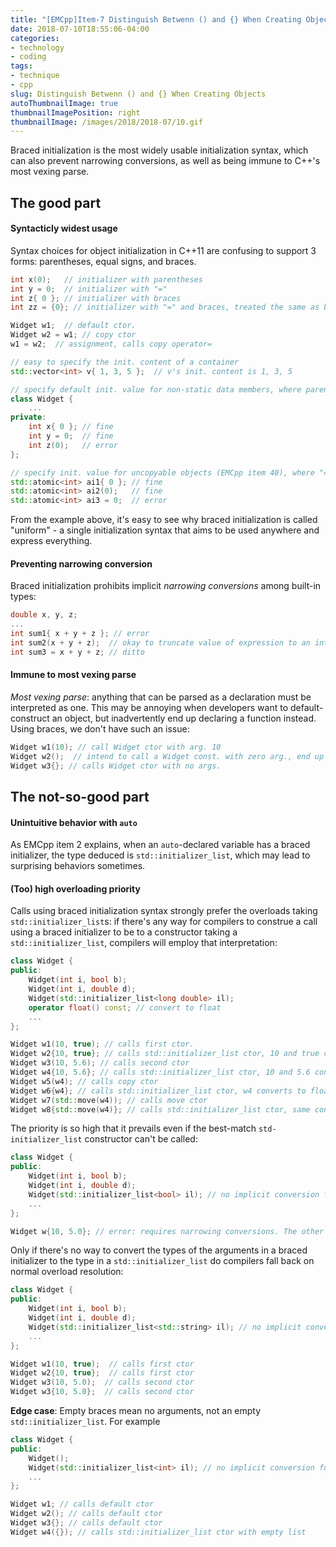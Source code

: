 ```yaml
---
title: "[EMCpp]Item-7 Distinguish Betwenn () and {} When Creating Objects"
date: 2018-07-10T18:55:06-04:00
categories:
- technology
- coding
tags:
- technique
- cpp
slug: Distinguish Betwenn () and {} When Creating Objects
autoThumbnailImage: true
thumbnailImagePosition: right
thumbnailImage: /images/2018/2018-07/10.gif
---
```


Braced initialization is the most widely usable initialization syntax, which can also prevent narrowing conversions, as well as being immune to C++'s most vexing parse.
<!--more-->

## The good part

#### Syntacticly widest usage

Syntax choices for object initialization in C++11 are confusing to support 3 forms: parentheses, equal signs, and braces.

```cpp
int x(0);   // initializer with parentheses
int y = 0;  // initializer with "="
int z{ 0 }; // initializer with braces
int zz = {0}; // initializer with "=" and braces, treated the same as braces-only version.

Widget w1;  // default ctor.
Widget w2 = w1; // copy ctor
w1 = w2;  // assignment, calls copy operator=

// easy to specify the init. content of a container
std::vector<int> v{ 1, 3, 5 };  // v's init. content is 1, 3, 5

// specify default init. value for non-static data members, where parentheses not allowed
class Widget {
    ...
private:
    int x{ 0 }; // fine
    int y = 0;  // fine
    int z(0);   // error
};

// specify init. value for uncopyable objects (EMCpp item 40), where "=" not allowed
std::atomic<int> ai1{ 0 }; // fine
std::atomic<int> ai2(0);   // fine
std::atomic<int> ai3 = 0;  // error
```

From the example above, it's easy to see why braced initialization is called "uniform" - a single initialization syntax that aims to be used anywhere and express everything.

#### Preventing narrowing conversion

Braced initialization prohibits implicit _narrowing conversions_ among built-in types:

```cpp
double x, y, z;
...
int sum1{ x + y + z }; // error
int sum2(x + y + z);  // okay to truncate value of expression to an int
int sum3 = x + y + z; // ditto
```

#### Immune to most vexing parse

_Most vexing parse_: anything that can be parsed as a declaration must be interpreted as one. This may be annoying when developers want to default-construct an object, but inadvertently end up declaring a function instead. Using braces, we don't have such an issue:

```cpp
Widget w1(10); // call Widget ctor with arg. 10
Widget w2();  // intend to call a Widget const. with zero arg., end up declaring a func. named w2 that returns a Widget
Widget w3{}; // calls Widget ctor with no args.
```

## The not-so-good part

#### Unintuitive behavior with `auto`

As EMCpp item 2 explains, when an `auto`-declared variable has a braced initializer, the type deduced is `std::initializer_list`, which may lead to surprising behaviors sometimes.

#### (Too) high overloading priority

Calls using braced initialization syntax strongly prefer the overloads taking `std::initializer_list`s: if there's any way for compilers to construe a call using a braced initializer to be to a constructor taking a `std::initializer_list`, compilers will employ that interpretation:

```cpp
class Widget {
public:
    Widget(int i, bool b);
    Widget(int i, double d);
    Widget(std::initializer_list<long double> il);
    operator float() const; // convert to float
    ...
};

Widget w1(10, true); // calls first ctor.
Widget w2{10, true}; // calls std::initializer_list ctor, 10 and true convert to long double
Widget w3(10, 5.6); // calls second ctor
Widget w4{10, 5.6}; // calls std::initializer_list ctor, 10 and 5.6 convert to long double
Widget w5(w4); // calls copy ctor
Widget w6{w4}; // calls std::initializer_list ctor, w4 converts to float, and float converts to long double
Widget w7(std::move(w4)); // calls move ctor
Widget w8{std::move(w4)}; // calls std::initializer_list ctor, same conversion as w6
```

The priority is so high that it prevails even if the best-match `std-initializer_list` constructor can't be called:

```cpp
class Widget {
public:
    Widget(int i, bool b);
    Widget(int i, double d);
    Widget(std::initializer_list<bool> il); // no implicit conversion funcs
    ...
};

Widget w{10, 5.0}; // error: requires narrowing conversions. The other callable ctors is shadowed
```

Only if there's no way to convert the types of the arguments in a braced initializer to the type in a `std::initializer_list` do compilers fall back on normal overload resolution:

```cpp
class Widget {
public:
    Widget(int i, bool b);
    Widget(int i, double d);
    Widget(std::initializer_list<std::string> il); // no implicit conversion funcs
    ...
};

Widget w1(10, true);  // calls first ctor
Widget w2{10, true};  // calls first ctor
Widget w3(10, 5.0);  // calls second ctor
Widget w3{10, 5.0};  // calls second ctor
```

**Edge case**: Empty braces mean no arguments, not an empty `std::initializer_list`. For example

```cpp
class Widget {
public:
    Widget();
    Widget(std::initializer_list<int> il); // no implicit conversion funcs
    ...
};

Widget w1; // calls default ctor
Widget w2(); // calls default ctor
Widget w3{}; // calls default ctor
Widget w4({}); // calls std::initializer_list ctor with empty list
```
